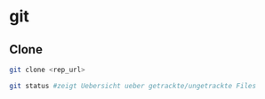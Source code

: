 # git

## Clone

```bash
git clone <rep_url>
```
```bash
git status #zeigt Uebersicht ueber getrackte/ungetrackte Files
```
